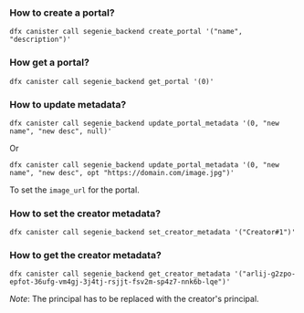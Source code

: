 ### How to create a portal?
```
dfx canister call segenie_backend create_portal '("name", "description")'
```

### How get a portal?
```
dfx canister call segenie_backend get_portal '(0)'
```

### How to update metadata?
```
dfx canister call segenie_backend update_portal_metadata '(0, "new name", "new desc", null)'
```
Or
```
dfx canister call segenie_backend update_portal_metadata '(0, "new name", "new desc", opt "https://domain.com/image.jpg")'
```
To set the `image_url` for the portal.

### How to set the creator metadata?
```
dfx canister call segenie_backend set_creator_metadata '("Creator#1")'
```

### How to get the creator metadata?
```
dfx canister call segenie_backend get_creator_metadata '("arlij-g2zpo-epfot-36ufg-vm4gj-3j4tj-rsjjt-fsv2m-sp4z7-nnk6b-lqe")'
```
*Note*: The principal has to be replaced with the creator's principal. 